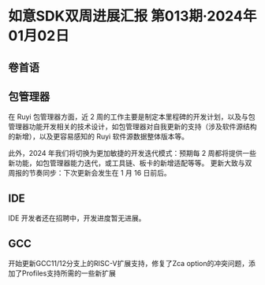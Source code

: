 # 如意SDK双周进展汇报  第013期·2024年01月02日

## 卷首语

## 包管理器

在 Ruyi 包管理器方面，近 2 周的工作主要是制定本里程碑的开发计划，以及与包管理器功能开发相关的技术设计，如包管理器对自我更新的支持（涉及软件源结构的新增），以及更容易感知的 Ruyi 软件源数据整体版本等。

此外，2024 年我们将切换为更加敏捷的开发迭代模式：预期每 2 周都将提供一些新功能，如包管理器能力迭代，或工具链、板卡的新增适配等等。
更新大致与双周报的节奏同步：下次更新会发生在 1 月 16 日前后。

## IDE

IDE 开发者还在招聘中，开发进度暂无进展。

## GCC

开始更新GCC11/12分支上的RISC-V扩展支持，修复了Zca option的冲突问题，添加了Profiles支持所需的一些新扩展
